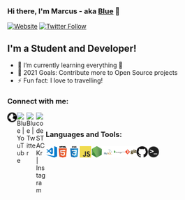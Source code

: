 ### Hi there, I'm Marcus - aka [Blue][website] 👋

[![Website](https://img.shields.io/website?label=marcuscode.org&style=for-the-badge&url=https%3A%2F%2Fmarcuscode.org)](https://marcuscode.org)
[![Twitter Follow](https://img.shields.io/twitter/follow/blue_itzblue?color=1DA1F2&logo=twitter&style=for-the-badge)](https://twitter.com/blue_itzblue)

## I'm a Student and Developer!

- 🌱 I’m currently learning everything 🤣
- 🥅 2021 Goals: Contribute more to Open Source projects
- ⚡ Fun fact: I love to travelling!

### Connect with me:

[<img align="left" alt="marcuscode.org" width="22px" src="https://raw.githubusercontent.com/iconic/open-iconic/master/svg/globe.svg" />][website]
[<img align="left" alt="Blue | YouTube" width="22px" src="https://cdn.jsdelivr.net/npm/simple-icons@v3/icons/youtube.svg" />][youtube]
[<img align="left" alt="Blue | Twitter" width="22px" src="https://cdn.jsdelivr.net/npm/simple-icons@v3/icons/twitter.svg" />][twitter]
[<img align="left" alt="codeSTACKr | Instagram" width="22px" src="https://cdn.jsdelivr.net/npm/simple-icons@v3/icons/instagram.svg" />][instagram]

<br />

### Languages and Tools:

<img align="left" alt="Visual Studio Code" width="26px" src="https://raw.githubusercontent.com/github/explore/80688e429a7d4ef2fca1e82350fe8e3517d3494d/topics/visual-studio-code/visual-studio-code.png" />
<img align="left" alt="HTML5" width="26px" src="https://raw.githubusercontent.com/github/explore/80688e429a7d4ef2fca1e82350fe8e3517d3494d/topics/html/html.png" />
<img align="left" alt="CSS3" width="26px" src="https://raw.githubusercontent.com/github/explore/80688e429a7d4ef2fca1e82350fe8e3517d3494d/topics/css/css.png" />
<img align="left" alt="JavaScript" width="26px" src="https://raw.githubusercontent.com/github/explore/80688e429a7d4ef2fca1e82350fe8e3517d3494d/topics/javascript/javascript.png" />
<img align="left" alt="Node.js" width="26px" src="https://raw.githubusercontent.com/github/explore/80688e429a7d4ef2fca1e82350fe8e3517d3494d/topics/nodejs/nodejs.png" />
<img align="left" alt="MySQL" width="26px" src="https://raw.githubusercontent.com/github/explore/80688e429a7d4ef2fca1e82350fe8e3517d3494d/topics/mysql/mysql.png" />
<img align="left" alt="MongoDB" width="26px" src="https://raw.githubusercontent.com/github/explore/80688e429a7d4ef2fca1e82350fe8e3517d3494d/topics/mongodb/mongodb.png" />
<img align="left" alt="Git" width="26px" src="https://raw.githubusercontent.com/github/explore/80688e429a7d4ef2fca1e82350fe8e3517d3494d/topics/git/git.png" />
<img align="left" alt="GitHub" width="26px" src="https://raw.githubusercontent.com/github/explore/78df643247d429f6cc873026c0622819ad797942/topics/github/github.png" />
<img align="left" alt="Terminal" width="26px" src="https://raw.githubusercontent.com/github/explore/80688e429a7d4ef2fca1e82350fe8e3517d3494d/topics/terminal/terminal.png" />

[website]: https://marcuscode.org
[twitter]: https://twitter.com/blue_itzblue
[youtube]: https://www.youtube.com/BlueGud
[instagram]: https://www.instagram.com/imgudblue/
